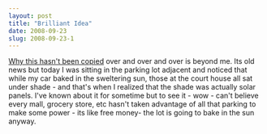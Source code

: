 ```yaml
---
layout: post
title: "Brilliant Idea"
date: 2008-09-23
slug: 2008-09-23-1
---
```


 [Why this hasn&apos;t been copied](http://findarticles.com/p/articles/mi_qn4176/is_20041225/ai_n16358005)  over and over and over is beyond me.  Its old news but today I was sitting in the parking lot adjacent and noticed that while my car baked in the sweltering sun, those at the court house all sat under shade - and that&apos;s when I realized that the shade was actually solar panels.  I&apos;ve known about it for sometime but to see it - wow - can&apos;t believe every mall, grocery store, etc hasn&apos;t taken advantage of all that parking to make some power - its like free money-  the lot is going to bake in the sun anyway.



